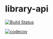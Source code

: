 # library-api

[![Build Status](https://app.travis-ci.com/rfigueiredo0622/library-api.svg?branch=master)](https://app.travis-ci.com/rfigueiredo0622/library-api)

[![codecov](https://codecov.io/gh/rfigueiredo0622/library-api/branch/master/graph/badge.svg?token=XTJO42WAUS)](https://codecov.io/gh/rfigueiredo0622/library-api)
